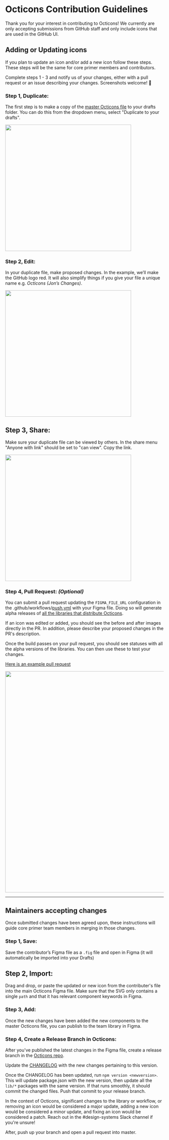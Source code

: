 # Octicons Contribution Guidelines
Thank you for your interest in contributing to Octicons! We currently are only accepting submissions from GitHub staff and only include icons that are used in the GitHub UI.

## Adding or Updating icons

If you plan to update an icon and/or add a new icon follow these steps. These steps will be the same for core primer members and contributors.

Complete steps 1 - 3 and notify us of your changes, either with a pull request or an issue describing your changes. Screenshots welcome! 🎉

### Step 1, Duplicate:

The first step is to make a copy of the [master Octicons file][master-octicons] to your drafts folder. You can do this from the dropdown menu, select "Duplicate to your drafts".

[<img src="https://user-images.githubusercontent.com/54012/37802948-c10dca06-2de9-11e8-98c3-dd45cd561865.gif" width="400"/>](https://user-images.githubusercontent.com/54012/37802948-c10dca06-2de9-11e8-98c3-dd45cd561865.gif)

### Step 2, Edit:

In your duplicate file, make proposed changes. In the example, we’ll make the GitHub logo red. It will also simplify things if you give your file a unique name e.g. _Octicons (Jon’s Changes)_.

[<img src="https://user-images.githubusercontent.com/54012/37803022-14d1a0fe-2dea-11e8-862d-b7ef22c918cf.gif" width="400"/>](https://user-images.githubusercontent.com/54012/37803022-14d1a0fe-2dea-11e8-862d-b7ef22c918cf.gif)

## Step 3, Share:

Make sure your duplicate file can be viewed by others. In the share menu "Anyone with link" should be set to "can view". Copy the link.

[<img src="https://user-images.githubusercontent.com/54012/37803059-3ca54432-2dea-11e8-8c27-36c83a2dc5cb.gif" width="400"/>](https://user-images.githubusercontent.com/54012/37803059-3ca54432-2dea-11e8-8c27-36c83a2dc5cb.gif)

### Step 4, Pull Request: _(Optional)_

You can submit a pull request updating the `FIGMA_FILE_URL` configuration in the .github/workflows/[push.yml](https://github.com/primer/octicons/blob/master/.github/workflows/push.yml#L17) with your Figma file. Doing so will generate alpha releases of [all the libraries that distribute Octicons](https://github.com/primer/octicons#libraries).

If an icon was edited or added, you should see the before and after images directly in the PR. In addition, please describe your proposed changes in the PR's description.

Once the build passes on your pull request, you should see statuses with all the alpha versions of the libraries. You can then use these to test your changes.

[Here is an example pull request](https://github.com/primer/octicons/pull/206)

[<img src="https://user-images.githubusercontent.com/54012/37811102-45ec2abc-2e15-11e8-8c1d-2d162ddcdad2.png" width="700"/>](https://user-images.githubusercontent.com/54012/37811102-45ec2abc-2e15-11e8-8c1d-2d162ddcdad2.png)

---

## Maintainers accepting changes

Once submitted changes have been agreed upon, these instructions will guide core primer team members in merging in those changes.

### Step 1, Save:

Save the contributor’s Figma file as a `.fig` file and open in Figma (it will automatically be imported into your Drafts)


## Step 2, Import:

Drag and drop, or paste the updated or new icon from the contributer's file into the main Octicons Figma file. Make sure that the SVG only contains a single `path` and that it has relevant component keywords in Figma.


### Step 3, Add:

Once the new changes have been added the new components to the master Octicons file, you can publish to the team library in Figma.


### Step 4, Create a Release Branch in Octicons:

After you've published the latest changes in the Figma file, create a release branch in the [Octicons repo](https://github.com/primer/octicons).

Update the [CHANGELOG](https://github.com/primer/octicons/blob/master/CHANGELOG.md) with the new changes pertaining to this version.

Once the CHANGELOG has been updated, run `npm version <newversion>`. This will update package.json with the new version, then update all the `lib/*` packages with the same version. If that runs smoothly, it should commit the changed files. Push that commit to your release branch.

In the context of Octicons, significant changes to the library or workflow, or removing an icon would be considered a major update, adding a new icon would be considered a minor update, and fixing an icon would be considered a patch. Reach out in the #design-systems Slack channel if you're unsure!

After, push up your branch and open a pull request into master.

[master-octicons]: https://www.figma.com/file/FP7lqd1V00LUaT5zvdklkkZr/Octicons
